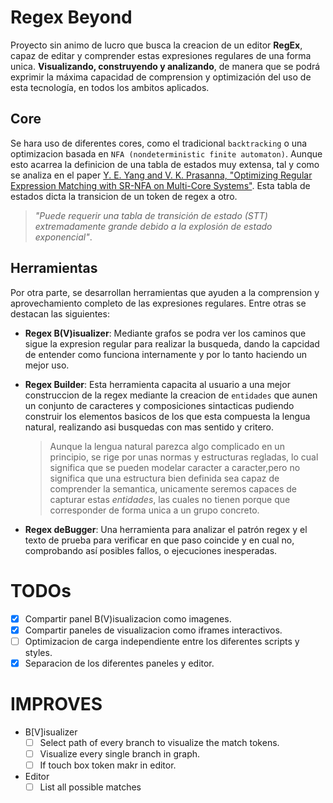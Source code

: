 # Regex Beyond
Proyecto sin animo de lucro que busca la creacion de un editor **RegEx**,
  capaz de editar y comprender estas expresiones regulares de una forma unica. **Visualizando, construyendo y analizando**, de manera que se podrá exprimir la máxima capacidad de comprension y optimización del uso de esta tecnología, en todos los ambitos aplicados.

## Core
Se hara uso de diferentes cores, como el tradicional `backtracking` o una optimizacion basada en `NFA (nondeterministic finite automaton)`. Aunque esto acarrea la definicion de una tabla de estados muy extensa, tal y como se analiza en el paper [Y. E. Yang and V. K. Prasanna, "Optimizing Regular Expression Matching with SR-NFA on Multi-Core Systems"](https://ieeexplore.ieee.org/abstract/document/6113850?section=abstract). Esta tabla de estados dicta la transicion de un token de regex a otro.

> _"Puede requerir una tabla de transición de estado (STT) extremadamente grande debido a la explosión de estado exponencial"_.

## Herramientas
Por otra parte, se desarrollan herramientas que ayuden a la comprension y aprovechamiento completo de las expresiones regulares. Entre otras se destacan las siguientes:
- **Regex B(V)isualizer**: Mediante grafos se podra ver los caminos que sigue la expresion regular para realizar la busqueda, dando la capcidad de entender como funciona internamente y por lo tanto haciendo un mejor uso.
- **Regex Builder**: Esta herramienta capacita al usuario a una  mejor construccion de la regex mediante la creacion de `entidades` que aunen un conjunto de caracteres y composiciones sintacticas pudiendo construir los elementos basicos de los que esta compuesta la lengua natural, realizando asi busquedas con mas sentido y critero.

  > Aunque la lengua natural parezca algo complicado en un principio, se rige por unas normas y estructuras regladas, lo cual significa que se pueden modelar caracter a caracter,pero no significa que una estructura bien definida sea capaz de comprender la semantica, unicamente seremos capaces de capturar estas _entidades_, las cuales no tienen porque que corresponder de forma unica a un grupo concreto.

- **Regex deBugger**: Una herramienta para analizar el patrón regex y el texto de prueba para verificar en que paso coincide y en cual no, comprobando así posibles fallos, o ejecuciones inesperadas.


# TODOs
- [x] Compartir panel B(V)isualizacion como imagenes.
- [x] Compartir paneles de visualizacion como iframes interactivos.
- [ ] Optimizacion de carga independiente entre los diferentes scripts y styles.
- [x] Separacion de los diferentes paneles y editor.

# IMPROVES
- B[V]isualizer
  - [ ] Select path of every branch to visualize the match tokens.
  - [ ] Visualize every single branch in graph.
  - [ ] If touch box token makr in editor.
- Editor  
  - [ ] List all possible matches